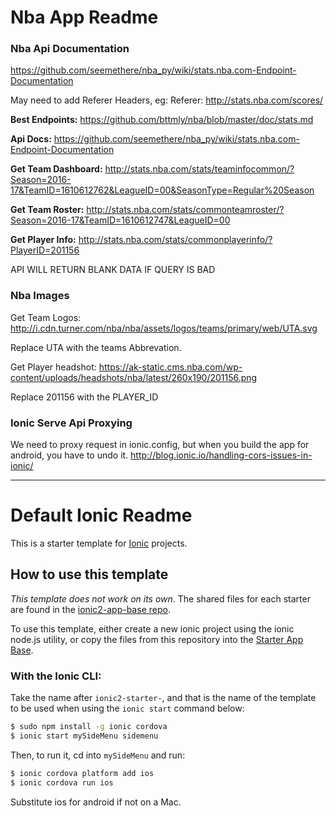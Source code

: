 # Nba App Readme

### Nba Api Documentation
https://github.com/seemethere/nba_py/wiki/stats.nba.com-Endpoint-Documentation

May need to add Referer Headers, eg:
Referer: http://stats.nba.com/scores/

**Best Endpoints:**
https://github.com/bttmly/nba/blob/master/doc/stats.md

**Api Docs:**
https://github.com/seemethere/nba_py/wiki/stats.nba.com-Endpoint-Documentation

**Get Team Dashboard:**
http://stats.nba.com/stats/teaminfocommon/?Season=2016-17&TeamID=1610612762&LeagueID=00&SeasonType=Regular%20Season

**Get Team Roster:**
http://stats.nba.com/stats/commonteamroster/?Season=2016-17&TeamID=1610612747&LeagueID=00

**Get Player Info:**
http://stats.nba.com/stats/commonplayerinfo/?PlayerID=201156

API WILL RETURN BLANK DATA IF QUERY IS BAD

### Nba Images

Get Team Logos:
http://i.cdn.turner.com/nba/nba/assets/logos/teams/primary/web/UTA.svg

Replace UTA with the teams Abbrevation.


Get Player headshot:
https://ak-static.cms.nba.com/wp-content/uploads/headshots/nba/latest/260x190/201156.png

Replace 201156 with the PLAYER_ID

### Ionic Serve Api Proxying

We need to proxy request in ionic.config, but when you build the app for android, you have to undo it.
http://blog.ionic.io/handling-cors-issues-in-ionic/


---------------------------------------------------------------------------------------

# Default Ionic Readme

This is a starter template for [Ionic](http://ionicframework.com/docs/) projects.

## How to use this template

*This template does not work on its own*. The shared files for each starter are found in the [ionic2-app-base repo](https://github.com/driftyco/ionic2-app-base).

To use this template, either create a new ionic project using the ionic node.js utility, or copy the files from this repository into the [Starter App Base](https://github.com/driftyco/ionic2-app-base).

### With the Ionic CLI:

Take the name after `ionic2-starter-`, and that is the name of the template to be used when using the `ionic start` command below:

```bash
$ sudo npm install -g ionic cordova
$ ionic start mySideMenu sidemenu
```

Then, to run it, cd into `mySideMenu` and run:

```bash
$ ionic cordova platform add ios
$ ionic cordova run ios
```

Substitute ios for android if not on a Mac.
